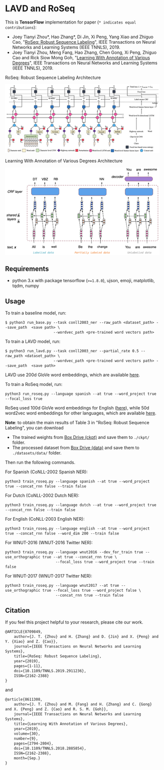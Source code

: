 # LAVD and RoSeq

This is **TensorFlow** implementation for paper (`* indicates equal contributions`):

- Joey Tianyi Zhou*, Hao Zhang*, Di Jin, Xi Peng, Yang Xiao and Zhiguo Cao, "[RoSeq: Robust Sequence 
Labeling](https://ieeexplore.ieee.org/document/8709849)", IEEE Transactions on Neural Networks and Learning Systems 
(IEEE TNNLS), 2019.
- Joey Tianyi Zhou, Meng Fang, Hao Zhang, Chen Gong, Xi Peng, Zhiguo Cao and Rick Siow Mong Goh, "[Learning With 
Annotation of Various Degrees](https://ieeexplore.ieee.org/document/8611308)", IEEE Transactions on Neural Networks and 
Learning Systems (IEEE TNNLS), 2019.

RoSeq: Robust Sequence Labeling Architecture

![roseq-overview](/figures/roseq.jpg)

Learning With Annotation of Various Degrees Architecture

![lavd-overview](/figures/lavd.jpg)

## Requirements
- python 3.x with package tensorflow (`>=1.8.0`), ujson, emoji, matplotlib, tqdm, numpy

## Usage
To train a baseline model, run:
```shell script
$ python3 run_base.py --task conll2003_ner --raw_path <dataset_path> --save_path  <save path> \
                      --wordvec_path <pre-trained word vectors path>
```

To train a LAVD model, run:
```shell script
$ python3 run_lavd.py --task conll2003_ner --partial_rate 0.5 --raw_path <dataset_path> \
                      --wordvec_path <pre-trained word vectors path> --save_path  <save path> 
```
LAVD use 200d GloVe word embeddings, which are available [here](https://nlp.stanford.edu/projects/glove/).

To train a RoSeq model, run:
```shell script
python3 run_roseq.py --language spanish --at true --word_project true --focal_loss true
```
RoSeq used 100d GloVe word embeddings for English ([here](https://nlp.stanford.edu/projects/glove/)), while 50d word2vec 
word embeddings for other languages, which are available 
[here](http://www.limteng.com/research/2018/05/14/pretrained-word-embeddings.html).

**Note**: to obtain the main results of Table 3 in "RoSeq: Robust Sequence Labeling", you can download 

- The trained weights from [Box Drive (ckpt)](https://app.box.com/s/vrw92w0rugqp7mtz5oqdmx1wfo0yf7r8) and save them 
to `./ckpt/` folder.
- The processed dataset from [Box Drive (data)](https://app.box.com/s/9qoqm6mx1it42chukmyogeb0f2ylgqit) and save them 
to `./datasets/data/` folder.

Then run the following commands.

For Spanish (CoNLL-2002 Spanish NER):
```shell script
python3 train_roseq.py --language spanish --at true --word_project true --concat_rnn false --train false
```

For Dutch (CoNLL-2002 Dutch NER):
```shell script
python3 train_roseq.py --language dutch --at true --word_project true --concat_rnn false --train false
```

For English (CoNLL-2003 English NER):
```shell script
python3 train_roseq.py --language english --at true --word_project true --concat_rnn false --word_dim 200 --train false
```

For WNUT-2016 (WNUT-2016 Twitter NER):
```shell script
python3 train_roseq.py --language wnut2016 --dev_for_train true --use_orthographic true --at true --concat_rnn true \
                       --focal_loss true --word_project true --train false
```

For WNUT-2017 (WNUT-2017 Twitter NER):
```shell script
python3 train_roseq.py --language wnut2017 --at true --use_orthographic true --focal_loss true --word_project false \
                       --concat_rnn true --train false
```

## Citation
If you feel this project helpful to your research, please cite our work.
```
@ARTICLE{8709849,
    author={J. T. {Zhou} and H. {Zhang} and D. {Jin} and X. {Peng} and Y. {Xiao} and Z. {Cao}},
    journal={IEEE Transactions on Neural Networks and Learning Systems},
    title={RoSeq: Robust Sequence Labeling},
    year={2019},
    pages={1-11},
    doi={10.1109/TNNLS.2019.2911236},
    ISSN={2162-2388}
}
```
and
```
@article{8611308,
    author={J. T. {Zhou} and M. {Fang} and H. {Zhang} and C. {Gong} and X. {Peng} and Z. {Cao} and R. S. M. {Goh}},
    journal={IEEE Transactions on Neural Networks and Learning Systems},
    title={Learning With Annotation of Various Degrees},
    year={2019},
    volume={30},
    number={9},
    pages={2794-2804},
    doi={10.1109/TNNLS.2018.2885854},
    ISSN={2162-2388},
    month={Sep.}
}
```
